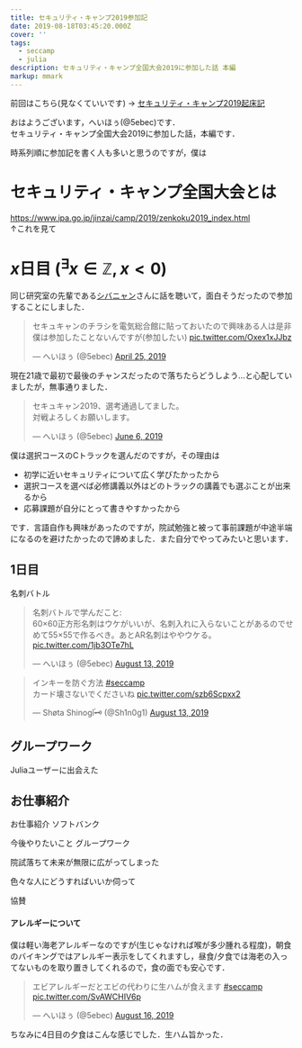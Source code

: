 ```yaml
---
title: セキュリティ・キャンプ2019参加記
date: 2019-08-18T03:45:20.000Z
cover: ''
tags:
  - seccamp
  - julia
description: セキュリティ・キャンプ全国大会2019に参加した話 本編
markup: mmark
---
```

前回はこちら(見なくていいです) -> [セキュリティ・キャンプ2019起床記](https://blog.5ebec.dev/posts/%E3%82%BB%E3%82%AD%E3%83%A5%E3%83%AA%E3%83%86%E3%82%A3%E3%82%AD%E3%83%A3%E3%83%B3%E3%83%972019%E8%B5%B7%E5%BA%8A%E8%A8%98/)

おはようございます，へいほぅ(@5ebec)です．\
セキュリティ・キャンプ全国大会2019に参加した話，本編です．

時系列順に参加記を書く人も多いと思うのですが，僕は

# セキュリティ・キャンプ全国大会とは
https://www.ipa.go.jp/jinzai/camp/2019/zenkoku2019_index.html \
↑これを見て

# $x$日目 $({}^\exists x \in \mathbb{Z}, x < 0)$
同じ研究室の先輩である[シバニャン](https://twitter.com/_6v_)さんに話を聴いて，面白そうだったので参加することにしました．
<blockquote class="twitter-tweet" data-theme="dark"><p lang="ja" dir="ltr">セキュキャンのチラシを電気総合館に貼っておいたので興味ある人は是非<br>僕は参加したことないんですが(参加したい) <a href="https://t.co/Oxex1xJJbz">pic.twitter.com/Oxex1xJJbz</a></p>&mdash; へいほぅ (@5ebec) <a href="https://twitter.com/5ebec/status/1121253089275604992?ref_src=twsrc%5Etfw">April 25, 2019</a></blockquote> <script async src="https://platform.twitter.com/widgets.js" charset="utf-8"></script>

現在21歳で最初で最後のチャンスだったので落ちたらどうしよう…と心配していましたが，無事通りました．
<blockquote class="twitter-tweet" data-theme="dark" data-link-color="#a5ebec"><p lang="ja" dir="ltr">セキュキャン2019、選考通過してました。<br>対戦よろしくお願いします。</p>&mdash; へいほぅ (@5ebec) <a href="https://twitter.com/5ebec/status/1136578459721854976?ref_src=twsrc%5Etfw">June 6, 2019</a></blockquote> <script async src="https://platform.twitter.com/widgets.js" charset="utf-8"></script>

僕は選択コースのCトラックを選んだのですが，その理由は
 - 初学に近いセキュリティについて広く学びたかったから
 - 選択コースを選べば必修講義以外はどのトラックの講義でも選ぶことが出来るから
 - 応募課題が自分にとって書きやすかったから

です．言語自作も興味があったのですが，院試勉強と被って事前課題が中途半端になるのを避けたかったので諦めました．また自分でやってみたいと思います．


## 1日目

名刺バトル
<blockquote class="twitter-tweet" data-theme="dark" data-link-color="#a5ebec"><p lang="ja" dir="ltr">名刺バトルで学んだこと:<br>60×60正方形名刺はウケがいいが、名刺入れに入らないことがあるのでせめて55×55で作るべき。あとAR名刺はややウケる。 <a href="https://t.co/1jb3OTe7hL">pic.twitter.com/1jb3OTe7hL</a></p>&mdash; へいほぅ (@5ebec) <a href="https://twitter.com/5ebec/status/1161222349787557889?ref_src=twsrc%5Etfw">August 13, 2019</a></blockquote> <script async src="https://platform.twitter.com/widgets.js" charset="utf-8"></script>


<blockquote class="twitter-tweet" data-theme="dark" data-link-color="#a5ebec"><p lang="ja" dir="ltr">インキーを防ぐ方法 <a href="https://twitter.com/hashtag/seccamp?src=hash&amp;ref_src=twsrc%5Etfw">#seccamp</a><br> カード壊さないでくださいね <a href="https://t.co/szb6Scpxx2">pic.twitter.com/szb6Scpxx2</a></p>&mdash; Shøta Shinogۜi🗝 (@Sh1n0g1) <a href="https://twitter.com/Sh1n0g1/status/1161164524159787008?ref_src=twsrc%5Etfw">August 13, 2019</a></blockquote> <script async src="https://platform.twitter.com/widgets.js" charset="utf-8"></script>




## グループワーク



Juliaユーザーに出会えた

## お仕事紹介


お仕事紹介
ソフトバンク

今後やりたいこと
グループワーク


院試落ちて未来が無限に広がってしまった

色々な人にどうすればいいか伺って

協賛


#### アレルギーについて
僕は軽い海老アレルギーなのですが(生じゃなければ喉が多少腫れる程度)，朝食のバイキングではアレルギー表示をしてくれますし，昼食/夕食では海老の入ってないものを取り置きしてくれるので，食の面でも安心です．
<blockquote class="twitter-tweet" data-theme="dark" data-link-color="#a5ebec"><p lang="ja" dir="ltr">エビアレルギーだとエビの代わりに生ハムが食えます <a href="https://twitter.com/hashtag/seccamp?src=hash&amp;ref_src=twsrc%5Etfw">#seccamp</a> <a href="https://t.co/SvAWCHIV6p">pic.twitter.com/SvAWCHIV6p</a></p>&mdash; へいほぅ (@5ebec) <a href="https://twitter.com/5ebec/status/1162283745669312514?ref_src=twsrc%5Etfw">August 16, 2019</a></blockquote> <script async src="https://platform.twitter.com/widgets.js" charset="utf-8"></script>
ちなみに4日目の夕食はこんな感じでした．生ハム旨かった．
